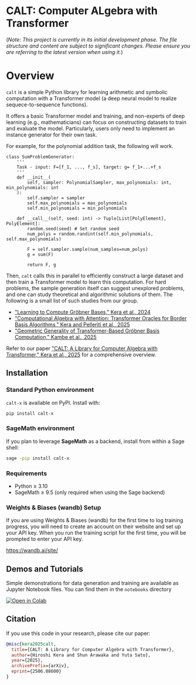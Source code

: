 # CALT: Computer ALgebra with Transformer
(*Note: This project is currently in its initial development phase. The file structure and content are subject to significant changes. Please ensure you are referring to the latest version when using it.*)

# Overview
`calt` is a simple Python library for learning arithmetic and symbolic computation with a Transformer model (a deep neural model to realize sequece-to-sequence functions). 

It offers a basic Transformer model and training, and non-experts of deep learning (e.g., mathematicians) can focus on constructing datasets to train and evaluate the model. Particularly, users only need to implement an instance generator for their own task.

For example, for the polynomial addition task, the following will work.
```
class SumProblemGenerator:
    ''' 
    Task - input: F=[f_1, ..., f_s], target: g= f_1+...+f_s
    '''
    def __init__(
        self, sampler: PolynomialSampler, max_polynomials: int, min_polynomials: int
    ):
        self.sampler = sampler
        self.max_polynomials = max_polynomials  
        self.min_polynomials = min_polynomials

    def __call__(self, seed: int) -> Tuple[List[PolyElement], PolyElement]:
        random.seed(seed) # Set random seed
        num_polys = random.randint(self.min_polynomials, self.max_polynomials) 

        F = self.sampler.sample(num_samples=num_polys)
        g = sum(F)

        return F, g
```

Then, `calt` calls this in parallel to efficiently construct a large dataset and then train a Transformer model to learn this computation. For hard problems, the sample generation itself can suggest unexplored problems, and one can study theoretical and algorithmic solutions of them. The following is a small list of such studies from our group. 

- ["Learning to Compute Gröbner Bases," Kera et al., 2024](https://arxiv.org/abs/2311.12904)
- ["Computational Algebra with Attention: Transformer Oracles for Border Basis Algorithms," Kera and Pelleriti et al., 2025](https://arxiv.org/abs/2505.23696)
- ["Geometric Generality of Transformer-Based Gröbner Basis Computation," Kambe et al., 2025](https://arxiv.org/abs/2504.12465)

Refer to our paper ["CALT: A Library for Computer Algebra with Transformer," Kera et al., 2025](https://arxiv.org/abs/2506.08600) for a comprehensive overview.

## Installation

### Standard Python environment

`calt-x` is available on PyPI. Install with:

~~~bash
pip install calt-x
~~~

### SageMath environment

If you plan to leverage **SageMath** as a backend, install from within a Sage shell:

~~~bash
sage -pip install calt-x
~~~

### Requirements

- Python ≥ 3.10  
- SageMath ≥ 9.5 (only required when using the Sage backend)



### Weights & Biases (wandb) Setup

If you are using Weights & Biases (wandb) for the first time to log training progress, you will need to create an account on their website and set up your API key. When you run the training script for the first time, you will be prompted to enter your API key.

https://wandb.ai/site/

## Demos and Tutorials

Simple demonstrations for data generation and training are available as Jupyter Notebook files. You can find them in the `notebooks` directory

[![Open in Colab](https://colab.research.google.com/assets/colab-badge.svg)](https://colab.research.google.com/github/HiroshiKERA/calt/blob/main/notebooks/demo.ipynb)



## Citation

If you use this code in your research, please cite our paper:

```bibtex
@misc{kera2025calt,
  title={CALT: A Library for Computer Algebra with Transformer},
  author={Hiroshi Kera and Shun Arawaka and Yuta Sato},
  year={2025},
  archivePrefix={arXiv},
  eprint={2506.08600}
}
```

